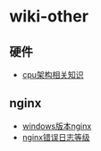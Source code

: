 # wiki-other

## 硬件
- [cpu架构相关知识](./hardware/cpu-framework.md)

## nginx
- [windows版本nginx](./nginx/nginx-issue.md#win-nginx)
- [nginx错误日志等级](./nginx/nginx-issue.md#error-level)